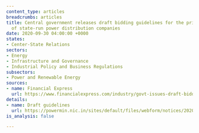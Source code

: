 ```yaml
---
content_type: articles
breadcrumbs: articles
title: Central government releases draft bidding guidelines for the privatization
  of state-run power distribution companies
date: 2020-09-30 04:00:00 +0000
states:
- Center-State Relations
sectors:
- Energy
- Infrastructure and Governance
- Industrial Policy and Business Regulations
subsectors:
- Power and Renewable Energy
sources:
- name: Financial Express
  url: https://www.financialexpress.com/industry/govt-issues-draft-bidding-guidelines-for-discom-privatisation/2089596/
details:
- name: Draft guidelines
  url: https://powermin.nic.in/sites/default/files/webform/notices/20200922_Draft_SBD_for_privatisation_of_Distribution_Licensees.pdf
is_analysis: false

---
```

